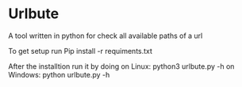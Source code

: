 # Urlbute
A tool written in python for check all available paths of a url

To get setup run
Pip install -r requiments.txt

After the installtion run it by doing
on Linux:
python3 urlbute.py -h
on Windows:
python urlbute.py -h

